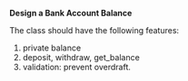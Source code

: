 **Design a Bank Account Balance**


The class should have the following features:
1. private balance
2. deposit, withdraw, get_balance
3. validation: prevent overdraft.
